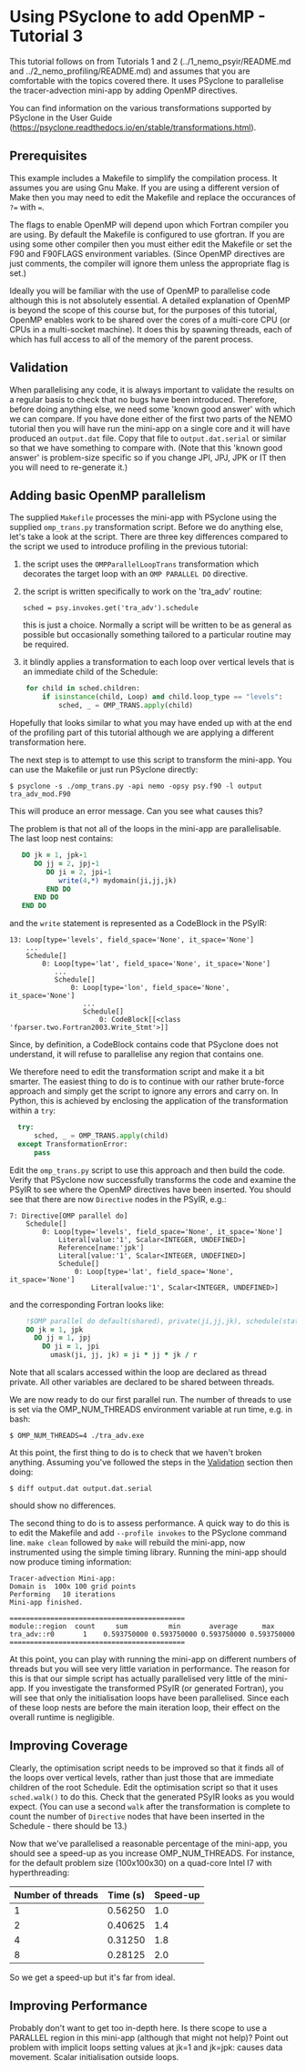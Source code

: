 # Using PSyclone to add OpenMP - Tutorial 3 #

This tutorial follows on from Tutorials 1 and 2
(../1_nemo_psyir/README.md and ../2_nemo_profiling/README.md) and
assumes that you are comfortable with the topics covered there. It
uses PSyclone to parallelise the tracer-advection mini-app by adding
OpenMP directives.

You can find information on the various transformations supported by
PSyclone in the User Guide
(https://psyclone.readthedocs.io/en/stable/transformations.html).

## Prerequisites ##

This example includes a Makefile to simplify the compilation process. It
assumes you are using Gnu Make. If you are using a different version of
Make then you may need to edit the Makefile and replace the occurances of
`?=` with `=`.

The flags to enable OpenMP will depend upon which Fortran compiler you
are using. By default the Makefile is configured to use gfortran. If you
are using some other compiler then you must either edit the Makefile
or set the F90 and F90FLAGS environment variables. (Since OpenMP directives
are just comments, the compiler will ignore them unless the appropriate
flag is set.)

Ideally you will be familiar with the use of OpenMP to parallelise code
although this is not absolutely essential. A detailed explanation
of OpenMP is beyond the scope of this course but, for the purposes of
this tutorial, OpenMP enables work to be shared over the cores of a
multi-core CPU (or CPUs in a multi-socket machine). It does this by
spawning threads, each of which has full access to all of the memory
of the parent process.

## Validation ##

When parallelising any code, it is always important to validate the
results on a regular basis to check that no bugs have been introduced.
Therefore, before doing anything else, we need some 'known good answer'
with which we can compare. If you have done either of the first two
parts of the NEMO tutorial then you will have run the mini-app on a
single core and it will have produced an `output.dat` file. Copy that
file to `output.dat.serial` or similar so that we have something to
compare with. (Note that this 'known good answer' is problem-size
specific so if you change JPI, JPJ, JPK or IT then you will need to
re-generate it.)

## Adding basic OpenMP parallelism ##

The supplied `Makefile` processes the mini-app with PSyclone using the
supplied `omp_trans.py` transformation script. Before we do anything
else, let's take a look at the script. There are three key differences
compared to the script we used to introduce profiling in the previous
tutorial:

 1. the script uses the `OMPParallelLoopTrans` transformation which
    decorates the target loop with an `OMP PARALLEL DO` directive.

 2. the script is written specifically to work on the 'tra_adv' routine:

        sched = psy.invokes.get('tra_adv').schedule

    this is just a choice. Normally a script will be written to be as
    general as possible but occasionally something tailored to a particular
    routine may be required.

 3. it blindly applies a transformation to each loop over vertical levels
    that is an immediate child of the Schedule:
```python
    for child in sched.children:
        if isinstance(child, Loop) and child.loop_type == "levels":
            sched, _ = OMP_TRANS.apply(child)
```

Hopefully that looks similar to what you may have ended up with at the
end of the profiling part of this tutorial although we are applying a
different transformation here.

The next step is to attempt to use this script to transform the mini-app.
You can use the Makefile or just run PSyclone directly:

    $ psyclone -s ./omp_trans.py -api nemo -opsy psy.f90 -l output tra_adv_mod.F90

This will produce an error message. Can you see what causes this?

The problem is that not all of the loops in the mini-app are parallelisable.
The last loop nest contains:

```fortran
   DO jk = 1, jpk-1
      DO jj = 2, jpj-1
         DO ji = 2, jpi-1
            write(4,*) mydomain(ji,jj,jk)
         END DO
      END DO
   END DO
```

and the `write` statement is represented as a CodeBlock in the PSyIR:

    13: Loop[type='levels', field_space='None', it_space='None']
        ...
        Schedule[]
            0: Loop[type='lat', field_space='None', it_space='None']
               ...
               Schedule[]
                   0: Loop[type='lon', field_space='None', it_space='None']
                      ...
                      Schedule[]
                          0: CodeBlock[[<class 'fparser.two.Fortran2003.Write_Stmt'>]]

Since, by definition, a CodeBlock contains code that PSyclone does not
understand, it will refuse to parallelise any region that contains
one.

We therefore need to edit the transformation script and make it a bit
smarter. The easiest thing to do is to continue with our rather brute-force
approach and simply get the script to ignore any errors and carry on. In
Python, this is achieved by enclosing the application of the transformation
within a `try`:

```python
  try:
      sched, _ = OMP_TRANS.apply(child)
  except TransformationError:
      pass
```

Edit the `omp_trans.py` script to use this approach and then build the
code. Verify that PSyclone now successfully transforms the code and
examine the PSyIR to see where the OpenMP directives have been
inserted. You should see that there are now `Directive` nodes in the
PSyIR, e.g.:

    7: Directive[OMP parallel do]
        Schedule[]
            0: Loop[type='levels', field_space='None', it_space='None']
                Literal[value:'1', Scalar<INTEGER, UNDEFINED>]
                Reference[name:'jpk']
                Literal[value:'1', Scalar<INTEGER, UNDEFINED>]
                Schedule[]
                    0: Loop[type='lat', field_space='None', it_space='None']
                        Literal[value:'1', Scalar<INTEGER, UNDEFINED>]

and the corresponding Fortran looks like:

```fortran
    !$OMP parallel do default(shared), private(ji,jj,jk), schedule(static)
    DO jk = 1, jpk
      DO jj = 1, jpj
        DO ji = 1, jpi
          umask(ji, jj, jk) = ji * jj * jk / r
```

Note that all scalars accessed within the loop are declared as thread
private. All other variables are declared to be shared between threads.

We are now ready to do our first parallel run. The number of threads
to use is set via the OMP_NUM_THREADS environment variable at run
time, e.g. in bash:

    $ OMP_NUM_THREADS=4 ./tra_adv.exe

At this point, the first thing to do is to check that we haven't
broken anything. Assuming you've followed the steps in the
[Validation](#validation) section then doing:

    $ diff output.dat output.dat.serial

should show no differences.

The second thing to do is to assess performance. A quick way to
do this is to edit the Makefile and add `--profile invokes` to
the PSyclone command line. `make clean` followed by `make` will
rebuild the mini-app, now instrumented using the simple timing library.
Running the mini-app should now produce timing information:

    Tracer-advection Mini-app:
    Domain is  100x 100 grid points
    Performing   10 iterations
    Mini-app finished.

    ===========================================
    module::region  count     sum          min       average      max
    tra_adv::r0       1    0.593750000 0.593750000 0.593750000 0.593750000    
    ===========================================

At this point, you can play with running the mini-app on different
numbers of threads but you will see very little variation in
performance. The reason for this is that our simple script has
actually parallelised very little of the mini-app. If you investigate
the transformed PSyIR (or generated Fortran), you will see that only
the initialisation loops have been parallelised. Since each of these
loop nests are before the main iteration loop, their effect on the
overall runtime is negligible.

## Improving Coverage ##

Clearly, the optimisation script needs to be improved so that it finds
all of the loops over vertical levels, rather than just those that are
immediate children of the root Schedule. Edit the optimisation script
so that it uses `sched.walk()` to do this. Check that the generated
PSyIR looks as you would expect. (You can use a second `walk` after
the transformation is complete to count the number of `Directive`
nodes that have been inserted in the Schedule - there should be 13.)

Now that we've parallelised a reasonable percentage of the mini-app,
you should see a speed-up as you increase OMP_NUM_THREADS. For
instance, for the default problem size (100x100x30) on a quad-core
Intel I7 with hyperthreading:

| Number of threads | Time (s) | Speed-up |
| ----------------- | -------- | -------- |
| 1                 | 0.56250  | 1.0      |
| 2                 | 0.40625  | 1.4      |
| 4                 | 0.31250  | 1.8      |
| 8                 | 0.28125  | 2.0      |

So we get a speed-up but it's far from ideal.

## Improving Performance ##

Probably don't want to get too in-depth here. Is there scope
to use a PARALLEL region in this mini-app (although that might
not help)? Point out problem with implicit loops setting
values at jk=1 and jk=jpk: causes data movement. Scalar
initialisation outside loops.
